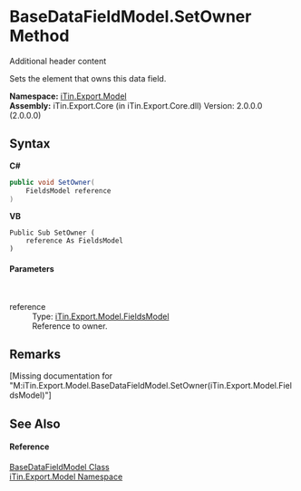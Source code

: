 # BaseDataFieldModel.SetOwner Method 
Additional header content 

Sets the element that owns this data field.

**Namespace:**&nbsp;<a href="N_iTin_Export_Model">iTin.Export.Model</a><br />**Assembly:**&nbsp;iTin.Export.Core (in iTin.Export.Core.dll) Version: 2.0.0.0 (2.0.0.0)

## Syntax

**C#**<br />
``` C#
public void SetOwner(
	FieldsModel reference
)
```

**VB**<br />
``` VB
Public Sub SetOwner ( 
	reference As FieldsModel
)
```


#### Parameters
&nbsp;<dl><dt>reference</dt><dd>Type: <a href="T_iTin_Export_Model_FieldsModel">iTin.Export.Model.FieldsModel</a><br />Reference to owner.</dd></dl>

## Remarks
\[Missing <remarks> documentation for "M:iTin.Export.Model.BaseDataFieldModel.SetOwner(iTin.Export.Model.FieldsModel)"\]

## See Also


#### Reference
<a href="T_iTin_Export_Model_BaseDataFieldModel">BaseDataFieldModel Class</a><br /><a href="N_iTin_Export_Model">iTin.Export.Model Namespace</a><br />